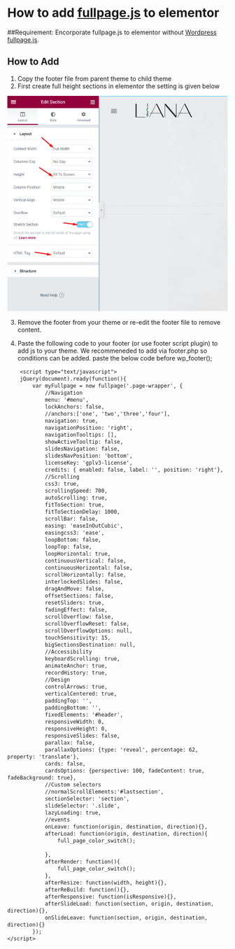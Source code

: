 # How to add [fullpage.js](https://alvarotrigo.com/fullPage) to elementor

##Requirement:
Encorporate fullpage.js to elementor without [Wordpress fullpage.js](https://alvarotrigo.com/fullPage/wordpress-plugin-elementor/).


## How to Add
1. Copy the footer file from parent theme to child theme
2. First create full height sections in elementor the setting is given below

![Add Fullpage Js to Elementor](/screenshot/section-setting-for-elementor-full-page.png)

3. Remove the footer from your theme or re-edit the footer file to remove content.

4. Paste the following code to your footer (or use footer script plugin) to add js to your theme. We recommeneded to add via footer.php so conditions can be added. paste the below code before wp_footer();

```JS
	<script type="text/javascript">
	jQuery(document).ready(function(){
		var myFullpage = new fullpage('.page-wrapper', {
			//Navigation
			menu: '#menu',
			lockAnchors: false,
			//anchors:['one', 'two','three','four'],
			navigation: true,
			navigationPosition: 'right',
			navigationTooltips: [],
			showActiveTooltip: false,
			slidesNavigation: false,
			slidesNavPosition: 'bottom',
			licenseKey: 'gplv3-license',
			credits: { enabled: false, label: '', position: 'right'},
			//Scrolling
			css3: true,
			scrollingSpeed: 700,
			autoScrolling: true,
			fitToSection: true,
			fitToSectionDelay: 1000,
			scrollBar: false,
			easing: 'easeInOutCubic',
			easingcss3: 'ease',
			loopBottom: false,
			loopTop: false,
			loopHorizontal: true,
			continuousVertical: false,
			continuousHorizontal: false,
			scrollHorizontally: false,
			interlockedSlides: false,
			dragAndMove: false,
			offsetSections: false,
			resetSliders: true,
			fadingEffect: false,
			scrollOverflow: false,
			scrollOverflowReset: false,
			scrollOverflowOptions: null,
			touchSensitivity: 15,
			bigSectionsDestination: null,
			//Accessibility
			keyboardScrolling: true,
			animateAnchor: true,
			recordHistory: true,
			//Design
			controlArrows: true,
			verticalCentered: true,
			paddingTop: '',
			paddingBottom: '',
			fixedElements: '#header',
			responsiveWidth: 0,
			responsiveHeight: 0,
			responsiveSlides: false,
			parallax: false,
			parallaxOptions: {type: 'reveal', percentage: 62, property: 'translate'},
			cards: false,
			cardsOptions: {perspective: 100, fadeContent: true, fadeBackground: true},
			//Custom selectors
			//normalScrollElements:'#lastsection',
			sectionSelector: 'section',
			slideSelector: '.slide',
			lazyLoading: true,
			//events
			onLeave: function(origin, destination, direction){},
			afterLoad: function(origin, destination, direction){
				full_page_color_switch();
				
			},
			afterRender: function(){
				full_page_color_switch();
			},
			afterResize: function(width, height){},
			afterReBuild: function(){},
			afterResponsive: function(isResponsive){},
			afterSlideLoad: function(section, origin, destination, direction){},
			onSlideLeave: function(section, origin, destination, direction){}
		});
</script>
```
